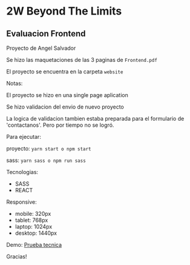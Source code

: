 # 2W Beyond The Limits
## Evaluacion Frontend

Proyecto de Angel Salvador

Se hizo las maquetaciones de las 3 paginas de `Frontend.pdf`

El proyecto se encuentra en la carpeta `website`

Notas:

El proyecto se hizo en una single page aplication

Se hizo validacion del envio de nuevo proyecto

La logica de validacion tambien estaba preparada para el formulario de 'contactanos'. Pero por tiempo no se logró.

Para ejecutar:

proyecto: `yarn start o npm start`

sass: `yarn sass o npm run sass`

Tecnologias:

  - SASS
  - REACT

Responsive:

  - mobile: 320px
  - tablet: 768px
  - laptop: 1024px
  - desktop: 1440px

Demo: 
[Prueba tecnica](https://prueba-tecnica-2wbtl.firebaseapp.com/)

Gracias!

